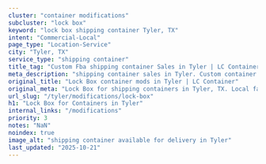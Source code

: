 ```yaml
---
cluster: "container modifications"
subcluster: "lock box"
keyword: "lock box shipping container Tyler, TX"
intent: "Commercial-Local"
page_type: "Location-Service"
city: "Tyler, TX"
service_type: "shipping container"
title_tag: "Custom Fba shipping container Sales in Tyler | LC Container"
meta_description: "shipping container sales in Tyler. Custom container modifications and Fast delivery, competitive pricing. Serving modifications area. Quote ID: NWX. Call (214) 524-4168 for your free quote today."
original_title: "Lock Box container mods in Tyler | LC Container"
original_meta: "Lock Box for shipping containers in Tyler, TX. Local fabrication & pro install. LC Container — Since 2003. Get a quote."
url_slug: "/tyler/modifications/lock-box"
h1: "Lock Box for Containers in Tyler"
internal_links: "/modifications"
priority: 3
notes: "NaN"
noindex: true
image_alt: "shipping container available for delivery in Tyler"
last_updated: "2025-10-21"
---
```


<!-- TODO: Add unique city/inventory copy, images, and internal links here. -->
